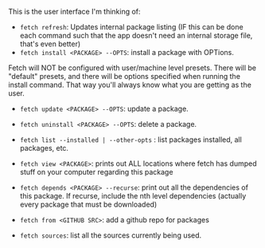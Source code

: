 This is the user interface I'm thinking of:

- `fetch refresh`: Updates internal package listing (IF this can be done each command such that the app doesn't need an internal storage file, that's even better)
- `fetch install <PACKAGE> --OPTS`: install a package with OPTions.

Fetch will NOT be configured with user/machine level presets.
There will be "default" presets, and there will be options specified when running the install command.
That way you'll always know what you are getting as the user.

- `fetch update <PACKAGE> --OPTS`: update a package.
- `fetch uninstall <PACKAGE> --OPTS`: delete a package.

- `fetch list --installed | --other-opts` : list packages installed, all packages, etc.
- `fetch view <PACKAGE>`: prints out ALL locations where fetch has dumped stuff on your computer regarding this package
- `fetch depends <PACKAGE> --recurse`: print out all the dependencies of this package.
If recurse, include the nth level dependencies (actually every package that must be downloaded)

- `fetch from <GITHUB SRC>`: add a github repo for packages
- `fetch sources`: list all the sources currently being used.

